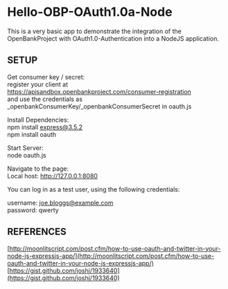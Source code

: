 Hello-OBP-OAuth1.0a-Node
========================

This is a very basic app to demonstrate the integration of the OpenBankProject with OAuth1.0-Authentication into a NodeJS application.

## SETUP

Get consumer key / secret:  
register your client at  
https://apisandbox.openbankproject.com/consumer-registration  
and use the credentials as _openbankConsumerKey/_openbankConsumerSecret in oauth.js  

Install Dependencies:  
npm install express@3.5.2  
npm install oauth  

Start Server:  
node oauth.js  

Navigate to the page:  
Local host: http://127.0.0.1:8080  

You can log in as a test user, using the following credentials:

username: joe.bloggs@example.com  
password: qwerty

## REFERENCES

[http://moonlitscript.com/post.cfm/how-to-use-oauth-and-twitter-in-your-node-js-expressjs-app/](http://moonlitscript.com/post.cfm/how-to-use-oauth-and-twitter-in-your-node-js-expressjs-app/)  
[https://gist.github.com/joshj/1933640](https://gist.github.com/joshj/1933640)